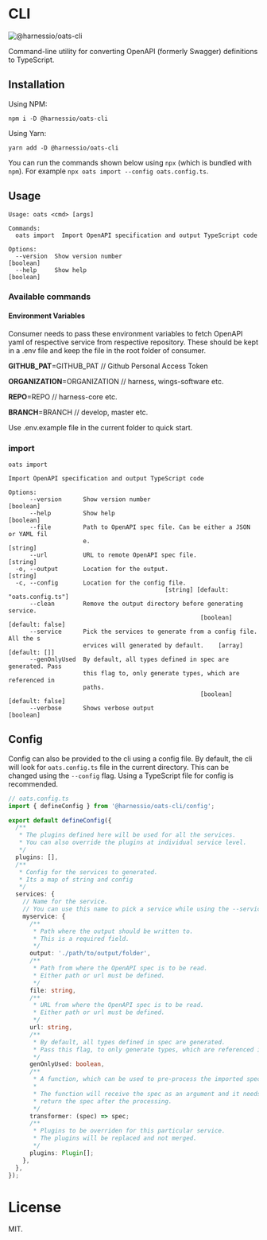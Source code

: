 # CLI

![@harnessio/oats-cli](https://img.shields.io/npm/v/@harnessio/oats-cli.svg?style=flat-square)

Command-line utility for converting OpenAPI (formerly Swagger) definitions to TypeScript.

## Installation

Using NPM:

```
npm i -D @harnessio/oats-cli
```

Using Yarn:

```
yarn add -D @harnessio/oats-cli
```

You can run the commands shown below using `npx` (which is bundled with `npm`).
For example `npx oats import --config oats.config.ts`.

## Usage

```
Usage: oats <cmd> [args]

Commands:
  oats import  Import OpenAPI specification and output TypeScript code

Options:
  --version  Show version number                                       [boolean]
  --help     Show help                                                 [boolean]

```

### Available commands

#### Environment Variables

Consumer needs to pass these environment variables to fetch OpenAPI yaml of respective service from respective repository.
These should be kept in a .env file and keep the file in the root folder of consumer.

**GITHUB_PAT**=GITHUB_PAT // Github Personal Access Token

**ORGANIZATION**=ORGANIZATION // harness, wings-software etc.

**REPO**=REPO // harness-core etc.

**BRANCH**=BRANCH // develop, master etc.

Use .env.example file in the current folder to quick start.

### import

```
oats import

Import OpenAPI specification and output TypeScript code

Options:
      --version      Show version number                               [boolean]
      --help         Show help                                         [boolean]
      --file         Path to OpenAPI spec file. Can be either a JSON or YAML fil
                     e.                                                 [string]
      --url          URL to remote OpenAPI spec file.                   [string]
  -o, --output       Location for the output.                           [string]
  -c, --config       Location for the config file.
                                            [string] [default: "oats.config.ts"]
      --clean        Remove the output directory before generating service.
                                                      [boolean] [default: false]
      --service      Pick the services to generate from a config file. All the s
                     ervices will generated by default.    [array] [default: []]
      --genOnlyUsed  By default, all types defined in spec are generated. Pass
                     this flag to, only generate types, which are referenced in
                     paths.
                                                      [boolean] [default: false]
      --verbose      Shows verbose output                              [boolean]
```

## Config

Config can also be provided to the cli using a config file. By default, the cli
will look for `oats.config.ts` file in the current directory. This can be changed
using the `--config` flag. Using a TypeScript file for config is recommended.

```ts
// oats.config.ts
import { defineConfig } from '@harnessio/oats-cli/config';

export default defineConfig({
  /**
   * The plugins defined here will be used for all the services.
   * You can also override the plugins at individual service level.
   */
  plugins: [],
  /**
   * Config for the services to generated.
   * Its a map of string and config
   */
  services: {
    // Name for the service.
    // You can use this name to pick a service while using the --service flag
    myservice: {
      /**
       * Path where the output should be written to.
       * This is a required field.
       */
      output: './path/to/output/folder',
      /**
       * Path from where the OpenAPI spec is to be read.
       * Either path or url must be defined.
       */
      file: string,
      /**
       * URL from where the OpenAPI spec is to be read.
       * Either path or url must be defined.
       */
      url: string,
      /**
       * By default, all types defined in spec are generated.
       * Pass this flag, to only generate types, which are referenced in paths.
       */
      genOnlyUsed: boolean,
      /**
       * A function, which can be used to pre-process the imported spec.
       *
       * The function will receive the spec as an argument and it needs to
       * return the spec after the processing.
       */
      transformer: (spec) => spec;
      /**
       * Plugins to be overriden for this particular service.
       * The plugins will be replaced and not merged.
       */
      plugins: Plugin[];
    },
  },
});
```

# License

MIT.
